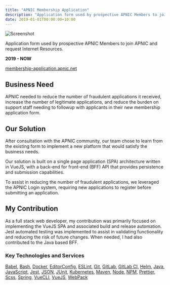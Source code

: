 ```yaml
---
title: "APNIC Membership Application"
description: "Application form used by prospective APNIC Members to join APNIC and request Internet Resources."
date: 2019-01-01T00:00:00+10:00
---
```


![Screenshot](/images/my-work/apnic-membership-application.png)

Application form used by prospective APNIC Members to join APNIC and request Internet Resources.

**2019 - NOW**

[membership-application.apnic.net](https://membership-application.apnic.net/)

## Business Need

APNIC needed to reduce the number of fraudulent applications it received, increase the number of legitimate applications, and reduce the burden on support staff needing to followup with applicants in their new membership application form.

## Our Solution

After consultation with the APNIC community, our team chose to learn from the existing form to implement a new platform that would satisfy the business needs.

Our solution is built on a single page application (SPA) architecture written in VueJS, with a back-end for front-end (BFF) API that provides persistence and submission capabilities.

To assist in reducing the number of fraudulent applications, we leveraged the APNIC Login system, requiring new applications to register before submitting an application.

## My Contribution

As a full stack web developer, my contribution was primarily focused on implementing the VueJS SPA and associated build and release automation. Jest automated testing was implemented to assist in validating functionality and reducing the risk of future changes. When needed, I had also contributed to the Java based BFF.

### Key Technologies and Services

[Babel](https://babeljs.io/), [Bash](https://www.gnu.org/software/bash/), [Docker](https://www.docker.com/), [EditorConfig](https://editorconfig.org/), [ESLint](https://eslint.org/), [Git](https://git-scm.com/), [GitLab](https://about.gitlab.com/), [GitLab CI](https://docs.gitlab.com/ee/ci/), [Helm](https://helm.sh/), [Java](https://www.oracle.com/java/), [JavaScript](https://developer.mozilla.org/en-US/docs/Web/JavaScript), [Jest](https://jestjs.io/), [JSON](https://www.json.org), [JUnit](https://junit.org), [Kubernetes](https://kubernetes.io/), [Maven](https://maven.apache.org/), [Node](https://nodejs.org), [NPM](https://www.npmjs.com/), [Prettier](https://prettier.io/), [Scss](https://sass-lang.com/), [Spring](https://spring.io/), [VueCLI](https://cli.vuejs.org/), [VueJS](https://vuejs.org/), [WebPack](https://webpack.js.org/)
